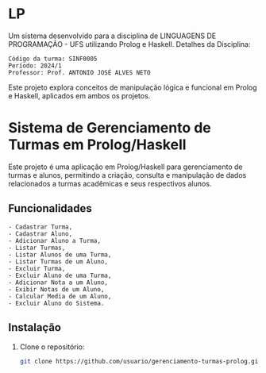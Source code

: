 # LP
Um sistema desenvolvido para a disciplina de LINGUAGENS DE PROGRAMAÇÃO - UFS utilizando Prolog e Haskell.
Detalhes da Disciplina:

    Código da turma: SINF0005
    Período: 2024/1
    Professor: Prof. ANTONIO JOSÉ ALVES NETO

Este projeto explora conceitos de manipulação lógica e funcional em Prolog e Haskell, aplicados em ambos os projetos.

# Sistema de Gerenciamento de Turmas em Prolog/Haskell

Este projeto é uma aplicação em Prolog/Haskell para gerenciamento de turmas e alunos, permitindo a criação, consulta e manipulação de dados relacionados a turmas acadêmicas e seus respectivos alunos.

## Funcionalidades
  	- Cadastrar Turma,
	- Cadastrar Aluno,
	- Adicionar Aluno a Turma,
	- Listar Turmas,
	- Listar Alunos de uma Turma,
	- Listar Turmas de um Aluno,
	- Excluir Turma,
	- Excluir Aluno de uma Turma,
	- Adicionar Nota a um Aluno,
	- Exibir Notas de um Aluno,
	- Calcular Media de um Aluno,
	- Excluir Aluno do Sistema.

## Instalação
1. Clone o repositório:
   ```bash
   git clone https://github.com/usuario/gerenciamento-turmas-prolog.git
